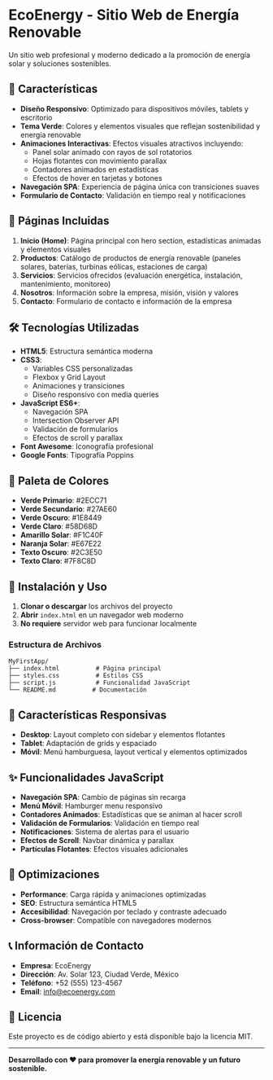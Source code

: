 # EcoEnergy - Sitio Web de Energía Renovable

Un sitio web profesional y moderno dedicado a la promoción de energía solar y soluciones sostenibles.

## 🌟 Características

- **Diseño Responsivo**: Optimizado para dispositivos móviles, tablets y escritorio
- **Tema Verde**: Colores y elementos visuales que reflejan sostenibilidad y energía renovable
- **Animaciones Interactivas**: Efectos visuales atractivos incluyendo:
  - Panel solar animado con rayos de sol rotatorios
  - Hojas flotantes con movimiento parallax
  - Contadores animados en estadísticas
  - Efectos de hover en tarjetas y botones
- **Navegación SPA**: Experiencia de página única con transiciones suaves
- **Formulario de Contacto**: Validación en tiempo real y notificaciones

## 📄 Páginas Incluidas

1. **Inicio (Home)**: Página principal con hero section, estadísticas animadas y elementos visuales
2. **Productos**: Catálogo de productos de energía renovable (paneles solares, baterías, turbinas eólicas, estaciones de carga)
3. **Servicios**: Servicios ofrecidos (evaluación energética, instalación, mantenimiento, monitoreo)
4. **Nosotros**: Información sobre la empresa, misión, visión y valores
5. **Contacto**: Formulario de contacto e información de la empresa

## 🛠️ Tecnologías Utilizadas

- **HTML5**: Estructura semántica moderna
- **CSS3**: 
  - Variables CSS personalizadas
  - Flexbox y Grid Layout
  - Animaciones y transiciones
  - Diseño responsivo con media queries
- **JavaScript ES6+**:
  - Navegación SPA
  - Intersection Observer API
  - Validación de formularios
  - Efectos de scroll y parallax
- **Font Awesome**: Iconografía profesional
- **Google Fonts**: Tipografía Poppins

## 🎨 Paleta de Colores

- **Verde Primario**: #2ECC71
- **Verde Secundario**: #27AE60
- **Verde Oscuro**: #1E8449
- **Verde Claro**: #58D68D
- **Amarillo Solar**: #F1C40F
- **Naranja Solar**: #E67E22
- **Texto Oscuro**: #2C3E50
- **Texto Claro**: #7F8C8D

## 🚀 Instalación y Uso

1. **Clonar o descargar** los archivos del proyecto
2. **Abrir** `index.html` en un navegador web moderno
3. **No requiere** servidor web para funcionar localmente

### Estructura de Archivos

```
MyFirstApp/
├── index.html          # Página principal
├── styles.css          # Estilos CSS
├── script.js           # Funcionalidad JavaScript
└── README.md          # Documentación
```

## 📱 Características Responsivas

- **Desktop**: Layout completo con sidebar y elementos flotantes
- **Tablet**: Adaptación de grids y espaciado
- **Móvil**: Menú hamburguesa, layout vertical y elementos optimizados

## ✨ Funcionalidades JavaScript

- **Navegación SPA**: Cambio de páginas sin recarga
- **Menú Móvil**: Hamburger menu responsivo
- **Contadores Animados**: Estadísticas que se animan al hacer scroll
- **Validación de Formularios**: Validación en tiempo real
- **Notificaciones**: Sistema de alertas para el usuario
- **Efectos de Scroll**: Navbar dinámica y parallax
- **Partículas Flotantes**: Efectos visuales adicionales

## 🎯 Optimizaciones

- **Performance**: Carga rápida y animaciones optimizadas
- **SEO**: Estructura semántica HTML5
- **Accesibilidad**: Navegación por teclado y contraste adecuado
- **Cross-browser**: Compatible con navegadores modernos

## 📞 Información de Contacto

- **Empresa**: EcoEnergy
- **Dirección**: Av. Solar 123, Ciudad Verde, México
- **Teléfono**: +52 (555) 123-4567
- **Email**: info@ecoenergy.com

## 📄 Licencia

Este proyecto es de código abierto y está disponible bajo la licencia MIT.

---

**Desarrollado con ❤️ para promover la energía renovable y un futuro sostenible.**
